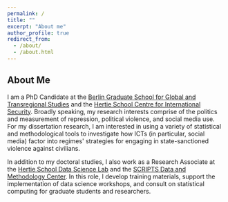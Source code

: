 ```yaml
---
permalink: /
title: ""
excerpt: "About me"
author_profile: true
redirect_from:
  - /about/
  - /about.html
---
```


About Me
------

I am a PhD Candidate at the [Berlin Graduate School for Global and Transregional Studies](https://www.scripts-berlin.eu/birt/bgts/index.html) and the [Hertie School Centre for International Security](https://www.hertie-school.org/en/international-security). Broadly speaking, my research interests comprise of the politics and measurement of repression, political violence, and social media use. For my dissertation research, I am interested in using a variety of statistical and methodological tools to investigate how ICTs (in particular, social media) factor into regimes' strategies for engaging in state-sanctioned violence against civilians.

In addition to my doctoral studies, I also work as a Research Associate at the [Hertie School Data Science Lab](https://www.hertie-school.org/en/datasciencelab) and the [SCRIPTS Data and Methodology Center](https://www.scripts-berlin.eu/research/data-and-methodology-center/index.html). In this role, I develop training materials, support the implementation of data science workshops, and consult on statistical computing for graduate students and researchers.
